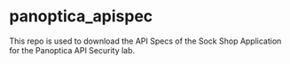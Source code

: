 # panoptica_apispec
 This repo is used to download the API Specs of the Sock Shop Application for the Panoptica API Security lab.
